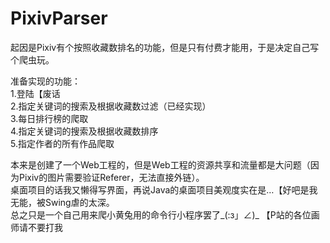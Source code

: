 # PixivParser

起因是Pixiv有个按照收藏数排名的功能，但是只有付费才能用，于是决定自己写个爬虫玩。

准备实现的功能：   
1.登陆【废话    
2.指定关键词的搜索及根据收藏数过滤（已经实现）    
3.每日排行榜的爬取    
4.指定关键词的搜索及根据收藏数排序    
5.指定作者的所有作品爬取    
    
本来是创建了一个Web工程的，但是Web工程的资源共享和流量都是大问题（因为Pixiv的图片需要验证Referer，无法直接外链）。    
桌面项目的话我又懒得写界面，再说Java的桌面项目美观度实在是…【好吧是我无能，被Swing虐的太深。    
总之只是一个自己用来爬小黄兔用的命令行小程序罢了_(:з」∠)_ 【P站的各位画师请不要打我
